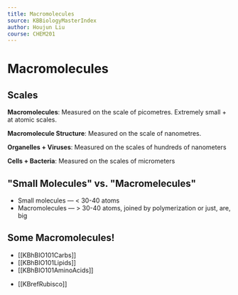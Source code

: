 ```yaml
---
title: Macromolecules
source: KBBiologyMasterIndex
author: Houjun Liu
course: CHEM201
---
```


# Macromolecules

## Scales
**Macromolecules**: Measured on the scale of picometres. Extremely small + at atomic scales.

**Macromolecule Structure**: Measured on the scale of nanometres.

**Organelles + Viruses**: Measured on the scales of hundreds of nanometers

**Cells + Bacteria**: Measured on the scales of micrometers

## "Small Molecules" vs. "Macromelecules"
* Small molecules — < 30-40 atoms
* Macromolecules — > 30-40 atoms, joined by polymerization or just, are, big

## Some Macromolecules!
* [[KBhBIO101Carbs]]
* [[KBhBIO101Lipids]]
* [[KBhBIO101AminoAcids]]
- [[KBrefRubisco]]

